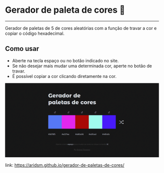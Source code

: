 # Gerador de paleta de cores 🎨

---

Gerador de paletas de 5 de cores aleatórias com a função de travar a cor e copiar o código hexadecimal.

## Como usar

- Aberte na tecla espaço ou no botão indicado no site.
- Se não desejar mais mudar uma determinada cor, aperte no botão de travar.
- É possível copiar a cor clicando diretamente na cor.

![imagem da página](https://github.com/aridsm/gerador-de-paletas-de-cores/blob/main/page.png)

link: https://aridsm.github.io/gerador-de-paletas-de-cores/
